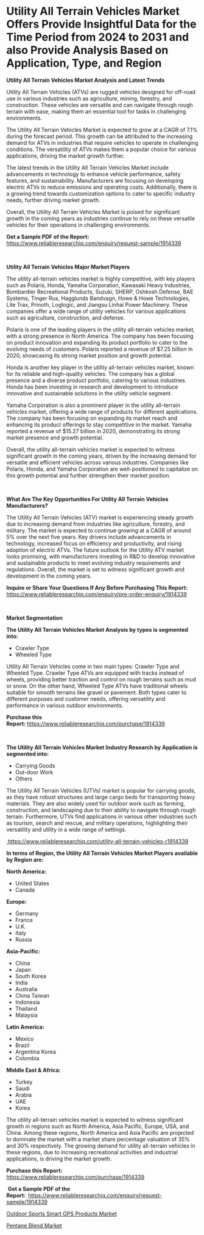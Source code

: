 <p><h1>Utility All Terrain Vehicles Market Offers Provide Insightful Data for the Time Period from 2024 to 2031 and also Provide Analysis Based on Application, Type, and Region</h1></p><p><strong>Utility All Terrain Vehicles Market Analysis and Latest Trends</strong></p>
<p><p>Utility All Terrain Vehicles (ATVs) are rugged vehicles designed for off-road use in various industries such as agriculture, mining, forestry, and construction. These vehicles are versatile and can navigate through rough terrain with ease, making them an essential tool for tasks in challenging environments.</p><p>The Utility All Terrain Vehicles Market is expected to grow at a CAGR of 7.1% during the forecast period. This growth can be attributed to the increasing demand for ATVs in industries that require vehicles to operate in challenging conditions. The versatility of ATVs makes them a popular choice for various applications, driving the market growth further.</p><p>The latest trends in the Utility All Terrain Vehicles Market include advancements in technology to enhance vehicle performance, safety features, and sustainability. Manufacturers are focusing on developing electric ATVs to reduce emissions and operating costs. Additionally, there is a growing trend towards customization options to cater to specific industry needs, further driving market growth.</p><p>Overall, the Utility All Terrain Vehicles Market is poised for significant growth in the coming years as industries continue to rely on these versatile vehicles for their operations in challenging environments.</p></p>
<p><strong>Get a Sample PDF of the Report:&nbsp;</strong> <a href="https://www.reliableresearchiq.com/enquiry/request-sample/1914339">https://www.reliableresearchiq.com/enquiry/request-sample/1914339</a></p>
<p>&nbsp;</p>
<p><strong>Utility All Terrain Vehicles Major Market Players</strong></p>
<p><p>The utility all-terrain vehicles market is highly competitive, with key players such as Polaris, Honda, Yamaha Corporation, Kawasaki Heavy Industries, Bombardier Recreational Products, Suzuki, SHERP, Oshkosh Defense, BAE Systems, Tinger Rus, Hagglunds Bandvagn, Howe & Howe Technologies, Lite Trax, Prinoth, Loglogic, and Jiangsu Linhai Power Machinery. These companies offer a wide range of utility vehicles for various applications such as agriculture, construction, and defense.</p><p>Polaris is one of the leading players in the utility all-terrain vehicles market, with a strong presence in North America. The company has been focusing on product innovation and expanding its product portfolio to cater to the evolving needs of customers. Polaris reported a revenue of $7.25 billion in 2020, showcasing its strong market position and growth potential.</p><p>Honda is another key player in the utility all-terrain vehicles market, known for its reliable and high-quality vehicles. The company has a global presence and a diverse product portfolio, catering to various industries. Honda has been investing in research and development to introduce innovative and sustainable solutions in the utility vehicle segment.</p><p>Yamaha Corporation is also a prominent player in the utility all-terrain vehicles market, offering a wide range of products for different applications. The company has been focusing on expanding its market reach and enhancing its product offerings to stay competitive in the market. Yamaha reported a revenue of $15.27 billion in 2020, demonstrating its strong market presence and growth potential.</p><p>Overall, the utility all-terrain vehicles market is expected to witness significant growth in the coming years, driven by the increasing demand for versatile and efficient vehicles across various industries. Companies like Polaris, Honda, and Yamaha Corporation are well-positioned to capitalize on this growth potential and further strengthen their market position.</p></p>
<p>&nbsp;</p>
<p><strong>What Are The Key Opportunities For Utility All Terrain Vehicles Manufacturers?</strong></p>
<p><p>The Utility All Terrain Vehicles (ATV) market is experiencing steady growth due to increasing demand from industries like agriculture, forestry, and military. The market is expected to continue growing at a CAGR of around 5% over the next five years. Key drivers include advancements in technology, increased focus on efficiency and productivity, and rising adoption of electric ATVs. The future outlook for the Utility ATV market looks promising, with manufacturers investing in R&D to develop innovative and sustainable products to meet evolving industry requirements and regulations. Overall, the market is set to witness significant growth and development in the coming years.</p></p>
<p><strong>Inquire or Share Your Questions If Any Before Purchasing This Report:</strong> <a href="https://www.reliableresearchiq.com/enquiry/pre-order-enquiry/1914339">https://www.reliableresearchiq.com/enquiry/pre-order-enquiry/1914339</a></p>
<p>&nbsp;</p>
<p><strong>Market Segmentation</strong></p>
<p><strong>The Utility All Terrain Vehicles Market Analysis by types is segmented into:</strong></p>
<p><ul><li>Crawler Type</li><li>Wheeled Type</li></ul></p>
<p><p>Utility All Terrain Vehicles come in two main types: Crawler Type and Wheeled Type. Crawler Type ATVs are equipped with tracks instead of wheels, providing better traction and control on rough terrains such as mud or snow. On the other hand, Wheeled Type ATVs have traditional wheels suitable for smooth terrains like gravel or pavement. Both types cater to different purposes and customer needs, offering versatility and performance in various outdoor environments.</p></p>
<p><strong>Purchase this Report:&nbsp;</strong><a href="https://www.reliableresearchiq.com/purchase/1914339">https://www.reliableresearchiq.com/purchase/1914339</a></p>
<p>&nbsp;</p>
<p><strong>The Utility All Terrain Vehicles Market Industry Research by Application is segmented into:</strong></p>
<p><ul><li>Carrying Goods</li><li>Out-door Work</li><li>Others</li></ul></p>
<p><p>The Utility All Terrain Vehicles (UTVs) market is popular for carrying goods, as they have robust structures and large cargo beds for transporting heavy materials. They are also widely used for outdoor work such as farming, construction, and landscaping due to their ability to navigate through rough terrain. Furthermore, UTVs find applications in various other industries such as tourism, search and rescue, and military operations, highlighting their versatility and utility in a wide range of settings.</p></p>
<p><a href="https://www.reliableresearchiq.com/utility-all-terrain-vehicles-r1914339">&nbsp;https://www.reliableresearchiq.com/utility-all-terrain-vehicles-r1914339</a></p>
<p><strong>In terms of Region, the Utility All Terrain Vehicles Market Players available by Region are:</strong></p>
<p>
    <p> <strong> North America: </strong>
        <ul>
            <li>United States</li>
            <li>Canada</li>
        </ul>
        </p> 
    <p> <strong> Europe: </strong>
        <ul>
            <li>Germany</li>
            <li>France</li>
            <li>U.K.</li>
            <li>Italy</li>
            <li>Russia</li>
        </ul>
        </p> 
    <p> <strong> Asia-Pacific: </strong>
        <ul>
            <li>China</li>
            <li>Japan</li>
            <li>South Korea</li>
            <li>India</li>
            <li>Australia</li>
            <li>China Taiwan</li>
            <li>Indonesia</li>
            <li>Thailand</li>
            <li>Malaysia</li>
        </ul>
        </p> 
    <p> <strong> Latin America: </strong>
        <ul>
            <li>Mexico</li>
            <li>Brazil</li>
            <li>Argentina Korea</li>
            <li>Colombia</li>
        </ul>
        </p> 
    <p> <strong> Middle East & Africa: </strong>
        <ul>
            <li>Turkey</li>
            <li>Saudi</li>
            <li>Arabia</li>
            <li>UAE</li>
            <li>Korea</li>
        </ul>
    </p>
    </p>
<p><p>The utility all-terrain vehicles market is expected to witness significant growth in regions such as North America, Asia Pacific, Europe, USA, and China. Among these regions, North America and Asia Pacific are projected to dominate the market with a market share percentage valuation of 35% and 30% respectively. The growing demand for utility all-terrain vehicles in these regions, due to increasing recreational activities and industrial applications, is driving the market growth.</p></p>
<p><strong>Purchase this Report: </strong><a href="https://www.reliableresearchiq.com/purchase/1914339">https://www.reliableresearchiq.com/purchase/1914339</a></p>
<p>&nbsp;<strong>Get a Sample PDF of the Report:&nbsp;&nbsp;</strong><a href="https://www.reliableresearchiq.com/enquiry/request-sample/1914339">https://www.reliableresearchiq.com/enquiry/request-sample/1914339</a></p>
<p><strong></strong></p>
<p><p><a href="https://github.com/LiamKanenood/Market-Research-Report-List-1/blob/main/outdoor-sports-smart-gps-products-market.md">Outdoor Sports Smart GPS Products Market</a></p><p><a href="https://github.com/rslnowrouzi/Market-Research-Report-List-1/blob/main/pentane-blend-market.md">Pentane Blend Market</a></p></p>